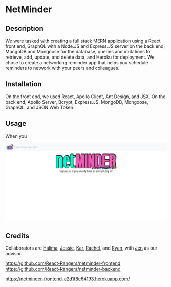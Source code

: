 # NetMinder

## Description

We were tasked with creating a full stack MERN application using a React front end, GraphQL with a Node.JS and Express.JS server on the back end, MongoDB and Mongoose for the database, queries and mutations to retrieve, add, update, and delete data, and Heroku for deployment. We chose to create a networking reminder app that helps you schedule reminders to network with your peers and colleagues.

## Installation

On the front end, we used React, Apollo Client, Ant Design, and JSX. On the back end, Apollo Server, Bcrypt, Express.JS, MongoDB, Mongoose, GraphQL, and JSON Web Token.

## Usage

When you

![Screenshot](./src/images/netminder-screenshot.png)

## Credits

Collaborators are [Halima](https://github.com/Halimaxo), [Jessie](https://github.com/MrMessyFace), [Kar](https://github.com/karsodhi), [Rachel](https://github.com/rachelmcallister1), and [Ryan](https://github.com/rjpinks), with [Jen](https://github.com/Jdoyle5254) as our advisor.

https://github.com/React-Rangers/netminder-frontend
https://github.com/React-Rangers/netminder-backend

https://netminder-frontend-c2d1f8e64193.herokuapp.com/
